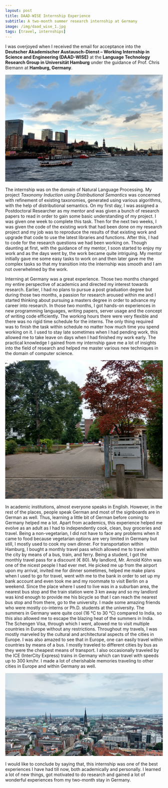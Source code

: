 ```yaml
---
layout: post
title: DAAD-WISE Internship Experience
subtitle: A two-month summer research internship at Germany
image: /img/daad_wise_1.jpg
tags: [travel, internships]
---
```


I was overjoyed when I received the email for acceptance into the **Deutscher Akademischer Austausch-Dienst – Working Internship in Science and Engineering (DAAD-WISE)** at the **Language Technology Research Group in Universität Hamburg** under the guidance of Prof. Chris Biemann at **Hamburg, Germany**.

![Daad Wise 2](/img/daad_wise_2.jpg)

The internship was on the domain of Natural Language Processing. My project *Taxonomy Induction using Distributional Semantics* was concerned with refinement of existing taxonomies, generated using various algorithms, with the help of distributional semantics. On my first day, I was assigned a Postdoctoral Researcher as my mentor and was given a bunch of research papers to read in order to gain some basic understanding of my project. I was given one week to complete this task. Then for the next two weeks, I was given the code of the existing work that had been done on my research project and my job was to reproduce the results of that existing work and upgrade that code to use the latest libraries and functions. After this, I had to code for the research questions we had been working on. Though daunting at first, with the guidance of my mentor, I soon started to enjoy my work and as the days went by, the work became quite intriguing. My mentor initially gave me some easy tasks to work on and then later gave me the complex tasks so that my transition into the internship was smooth and I am not overwhelmed by the work.

Interning at Germany was a great experience. Those two months changed my entire perspective of academics and directed my interest towards research. Earlier, I had no plans to pursue a post graduation degree but during those two months, a passion for research aroused within me and I started thinking about pursuing a masters degree in order to advance my career into research. In those two months, I got hands-on experiences in new programming languages, writing papers, server usage and the concept of writing code efficiently. The working hours there were very flexible and there was no rigid time schedule for the interns. The only thing required was to finish the task within schedule no matter how much time you spend working on it. I used to stay late sometimes when I had pending work, this allowed me to take leave on days when I had finished my work early. The practical knowledge I gained from my internship gave me a lot of insights into the field of research and helped me master various new techniques in the domain of computer science.

![Daad Wise 3](/img/daad_wise_3.jpg)

In academic institutions, almost everyone speaks in English. However, in the rest of the places, people speak German and most of the signboards are in German as well. Thus, learning a little bit of German before coming to Germany helped me a lot. Apart from academics, this experience helped me evolve as an adult as I had to independently cook, clean, buy groceries and travel. Being a non-vegetarian, I did not have to face any problems when it came to food because vegetarian options are very limited in Germany but still, I mostly used to cook my own dinner. For transportation within Hamburg, I bought a monthly travel pass which allowed me to travel within the city by means of a bus, train, and ferry. Being a student, I got the monthly travel pass for a discount (€ 80). My landlord, Mr. Arnold Köhn was one of the nicest people I had ever met. He picked me up from the airport upon my arrival, invited me for dinner sometimes, helped me make plans when I used to go for travel, went with me to the bank in order to set up my bank account and even took me and my roommate to visit Berlin on a weekend. Since the place where I used to live was in a suburban area, the nearest bus stop and the train station were 3 km away and so my landlord was kind enough to provide me his bicycle so that I can reach the nearest bus stop and from there, go to the university. I made some amazing friends who were mostly co-interns or Ph.D. students at the university. The summers in Germany were quite cool (16 °C to 30 °C) compared to India, so this also allowed me to escape the blazing heat of the summers in India. The Schengen Visa, through which I went, allowed me to visit multiple countries in Europe without any restrictions. Throughout my travels, I was mostly marveled by the cultural and architectural aspects of the cities in Europe. I was also amazed to see that in Europe, one can easily travel within countries by means of a bus. I mostly traveled to different cities by bus as they were the cheapest means of transport. I also occasionally traveled by the ICE (InterCity Express) trains in Germany which can travel with speeds up to 300 km/hr. I made a lot of cherishable memories traveling to other cities in Europe and within Germany as well.

![Daad Wise 4](/img/daad_wise_4.jpg)

I would like to conclude by saying that, this internship was one of the best experiences I have had till now, both academically and personally. I learned a lot of new things, got motivated to do research and gained a lot of wonderful experiences from my two-month stay in Germany.
